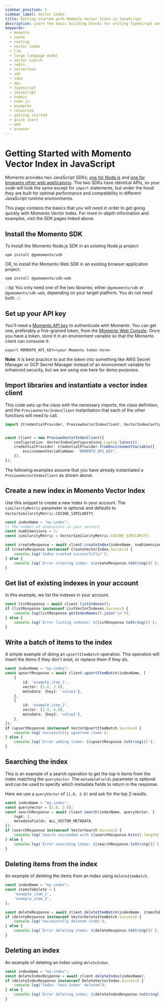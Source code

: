 ```yaml
---
sidebar_position: 5
sidebar_label: Vector Index
title: Getting started with Momento Vector Index in JavaScript
description: Learn the basic building blocks for writing TypeScript and JavaScript code to interact with Momento Vector Index.
keywords:
  - momento
  - cache
  - caching
  - vector index
  - llm
  - large language model
  - vector search
  - redis
  - serverless
  - sdk
  - sdks
  - api
  - typescript
  - javascript
  - nodejs
  - node.js
  - examples
  - resources
  - getting started
  - quick start
  - web
  - browser
---
```


# Getting Started with Momento Vector Index in JavaScript

Momento provides two JavaScript SDKs; [one for Node.js](/sdks/nodejs) and [one for browsers other web applications](/sdks/web). The two SDKs have identical APIs, so your code will look the same except for `import` statements, but under the hood they are built for optimal performance and compatibility in different JavaScript runtime environments.

This page contains the basics that you will need in order to get going quickly with Momento Vector Index. For more in-depth information and examples, visit the SDK pages linked above.


## Install the Momento SDK

To Install the Momento Node.js SDK in an existing Node.js project:

```cli
npm install @gomomento/sdk
```

OR, to install the Momento Web SDK in an existing browser application project:

```cli
npm install @gomomento/sdk-web
```

:::tip
You only need one of the two libraries; either `@gomomento/sdk` or `@gomomento/sdk-web`, depending on your target platform. You do not need both.
:::

## Set up your API key

You'll need a [Momento API key](/cache/develop/authentication/api-keys) to authenticate with Momento. You can get one, preferably a fine-grained token, from the [Momento Web Console](https://console.gomomento.com/caches).
Once you have a token, store it in an environment variable so that the Momento client can consume it:

```
export MOMENTO_API_KEY=<your Momento token here>
```

**Note**: it is best practice to put the token into something like AWS Secret Manager or GCP Secret Manager instead of an environment variable for enhanced security, but we are using one here for demo purposes.

## Import libraries and instantiate a vector index client

This code sets up the class with the necessary imports, the class definition, and the `PreviewVectorIndexClient` instantiation that each of the other functions will need to call.

```typescript
import {CredentialProvider, PreviewVectorIndexClient, VectorIndexConfigurations} from "@gomomento/sdk";


const client = new PreviewVectorIndexClient({
    configuration: VectorIndexConfigurations.Laptop.latest(),
    credentialProvider: CredentialProvider.fromEnvironmentVariable({
        environmentVariableName: 'MOMENTO_API_KEY',
    }),
});

```

The following examples assume that you have already instantiated a `PreviewVectorIndexClient` as shown above.

## Create a new index in Momento Vector Index

Use this snippet to create a new index in your account. The `similarityMetric` parameter is optional and defaults to `VectorSimilarityMetric.COSINE_SIMILARITY`.

```typescript
const indexName = "my-index";
// The number of dimensions in your vectors
const numDimensions = 2;
const similarityMetric = VectorSimilarityMetric.COSINE_SIMILARITY;

const createResponse = await client.createIndex(indexName, numDimensions, similarityMetric);
if (createResponse instanceof CreateVectorIndex.Success) {
    console.log('Index created successfully!');
} else {
    console.log(`Error creating index: ${createResponse.toString()}`);
}
```

## Get list of existing indexes in your account

In this example, we list the indexes in your account.

```typescript
const listResponse = await client.listIndexes();
if (listResponse instanceof ListVectorIndexes.Success) {
    console.log(listResponse.getIndexNames().join('\n'));
} else {
    console.log(`Error listing indexes: ${listResponse.toString()}`);
}
```

## Write a batch of items to the index

A simple example of doing an `upsertItemBatch` operation. This operation will insert the items if they don't exist, or replace them if they do.

```typescript
const indexName = "my-index";
const upsertResponse = await client.upsertItemBatch(indexName, [
    {
        id: 'example_item_1',
        vector: [1.0, 2.0],
        metadata: {key1: 'value1'},
    },
    {
        id: 'example_item_2',
        vector: [3.0, 4.0],
        metadata: {key2: 'value2'},
    },
]);
if (upsertResponse instanceof VectorUpsertItemBatch.Success) {
    console.log('Successfully upserted items');
} else {
    console.log(`Error adding items: ${upsertResponse.toString()}`);
}
```

## Searching the index

This is an example of a search operation to get the top-k items from the index matching the `queryVector`. The `metadataFields` parameter is optional and can be used to specify which metadata fields to return in the response.

Here we use a `queryVector` of `[1.0, 2.0]` and ask for the top 2 results.


```typescript
const indexName = "my-index";
const queryVector = [1.0, 2.0];
const searchResponse = await client.search(indexName, queryVector, {
    topK: 2,
    metadataFields: ALL_VECTOR_METADATA,
});
if (searchResponse instanceof VectorSearch.Success) {
    console.log(`Search succeeded with ${searchResponse.hits().length} results`);
} else {
    console.log(`Error searching items: ${searchResponse.toString()}`);
}
```

## Deleting items from the index

An example of deleting the items from an index using `deleteItemBatch`.

```typescript
const indexName = "my-index";
const itemsToDelete = [
    'example_item_1',
    'example_item_2',
];

const deleteResponse = await client.deleteItemBatch(indexName, itemsToDelete);
if (deleteResponse instanceof VectorDeleteItemBatch.Success) {
    console.log('Successfully deleted items');
} else {
    console.log(`Error deleting items: ${deleteResponse.toString()}`);
}
```

## Deleting an index

An example of deleting an index using `deleteIndex`.

```typescript
const indexName = "my-index";
const deleteIndexResponse = await client.deleteIndex(indexName);
if (deleteIndexResponse instanceof DeleteVectorIndex.Success) {
    console.log("Index 'test-index' deleted");
} else {
    console.log(`Error deleting index: ${deleteIndexResponse.toString()}`);
}
```

